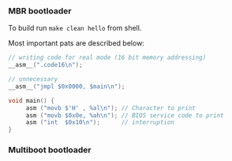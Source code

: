 ### MBR bootloader
To build run `make clean hello` from shell.

Most important pats are described below:
```C
// writing code for real mode (16 bit memory addressing)
__asm__(".code16\n");                           

// unnecessary
__asm__("jmpl $0x0000, $main\n");

void main() {
     asm ("movb $'H' , %al\n"); // Character to print
     asm ("movb $0x0e, %ah\n"); // BIOS service code to print
     asm ("int  $0x10\n");      // interruption
}
```
### Multiboot bootloader